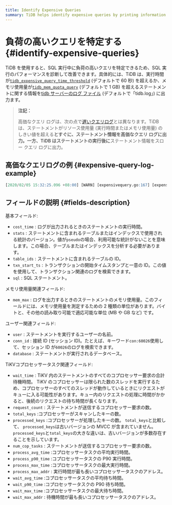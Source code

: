 ```yaml
---
title: Identify Expensive Queries
summary: TiDB helps identify expensive queries by printing information about statements that exceed the execution time or memory usage threshold. This allows for diagnosing and improving SQL performance. The expensive query log includes details such as execution time, memory usage, user, database, and TiKV Coprocessor task information. This log differs from the slow query log as it prints information as soon as the statement exceeds the resource threshold.
---
```


# 負荷の高いクエリを特定する {#identify-expensive-queries}

TiDB を使用すると、SQL 実行中に負荷の高いクエリを特定できるため、SQL 実行のパフォーマンスを診断して改善できます。具体的には、TiDB は、実行時間が[`tidb_expensive_query_time_threshold`](/system-variables.md#tidb_expensive_query_time_threshold) (デフォルトで 60 秒) を超えるか、メモリ使用量が[`tidb_mem_quota_query`](/system-variables.md#tidb_mem_quota_query) (デフォルトで 1 GB) を超えるステートメントに関する情報を[tidb サーバーのログ ファイル](/tidb-configuration-file.md#logfile) (デフォルトで「tidb.log」) に出力ます。

> **注記：**
>
> 高価なクエリ ログは、次の点で[遅いクエリログ](/identify-slow-queries.md)とは異なります。TiDB は、ステートメントがリソース使用量 (実行時間またはメモリ使用量) のしきい値を超える**とすぐに、**ステートメント情報を高価なクエリ ログに出力。一方、TiDB はステートメントの実行**後に**ステートメント情報をスロー クエリ ログに出力。

## 高価なクエリログの例 {#expensive-query-log-example}

```sql
[2020/02/05 15:32:25.096 +08:00] [WARN] [expensivequery.go:167] [expensive_query] [cost_time=60.008338935s] [wait_time=0s] [request_count=1] [total_keys=70] [process_keys=65] [num_cop_tasks=1] [process_avg_time=0s] [process_p90_time=0s] [process_max_time=0s] [process_max_addr=10.0.1.9:20160] [wait_avg_time=0.002s] [wait_p90_time=0.002s] [wait_max_time=0.002s] [wait_max_addr=10.0.1.9:20160] [stats=t:pseudo] [conn_id=60026] [user=root] [database=test] [table_ids="[122]"] [txn_start_ts=414420273735139329] [mem_max="1035 Bytes (1.0107421875 KB)"] [sql="insert into t select sleep(1) from t"]
```

## フィールドの説明 {#fields-description}

基本フィールド:

-   `cost_time` : ログが出力されるときのステートメントの実行時間。
-   `stats` : ステートメントに含まれるテーブルまたはインデックスで使用される統計のバージョン。値が`pseudo`の場合、利用可能な統計がないことを意味します。この場合、テーブルまたはインデックスを分析する必要があります。
-   `table_ids` : ステートメントに含まれるテーブルの ID。
-   `txn_start_ts` : トランザクションの開始タイムスタンプと一意の ID。この値を使用して、トランザクション関連のログを検索できます。
-   `sql` : SQL ステートメント。

メモリ使用量関連フィールド:

-   `mem_max` : ログを出力するときのステートメントのメモリ使用量。このフィールドには、メモリ使用量を測定するための 2 種類の単位があります。バイトと、その他の読み取り可能で適応可能な単位 (MB や GB など) です。

ユーザー関連フィールド:

-   `user` : ステートメントを実行するユーザーの名前。
-   `conn_id` : 接続 ID (セッション ID)。たとえば、キーワード`con:60026`使用して、セッション ID が`60026`のログを検索できます。
-   `database` : ステートメントが実行されるデータベース。

TiKVコプロセッサータスク関連フィールド:

-   `wait_time` : TiKV 内のステートメントのすべてのコプロセッサー要求の合計待機時間。 TiKV のコプロセッサーは限られた数のスレッドを実行するため、コプロセッサーのすべてのスレッドが動作しているときにリクエストがキューに入る可能性があります。キュー内のリクエストの処理に時間がかかると、後続のリクエストの待ち時間が長くなります。
-   `request_count` : ステートメントが送信するコプロセッサー要求の数。
-   `total_keys` :コプロセッサーがスキャンしたキーの数。
-   `processed_keys` :コプロセッサーが処理したキーの数。 `total_keys`と比較して、 `processed_keys`は古いバージョンの MVCC が含まれていません。 `processed_keys`と`total_keys`の大きな違いは、古いバージョンが多数存在することを示しています。
-   `num_cop_tasks` : ステートメントが送信するコプロセッサー要求の数。
-   `process_avg_time` :コプロセッサータスクの平均実行時間。
-   `process_p90_time` :コプロセッサータスクの P90 実行時間。
-   `process_max_time` :コプロセッサータスクの最大実行時間。
-   `process_max_addr` : 実行時間が最も長いコプロセッサータスクのアドレス。
-   `wait_avg_time` :コプロセッサータスクの平均待ち時間。
-   `wait_p90_time` :コプロセッサータスクの P90 待ち時間。
-   `wait_max_time` :コプロセッサータスクの最大待ち時間。
-   `wait_max_addr` : 待機時間が最も長いコプロセッサータスクのアドレス。

